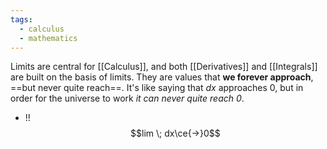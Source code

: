 ```yaml
---
tags:
  - calculus
  - mathematics
---
```

Limits are central for [[Calculus]], and both [[Derivatives]] and [[Integrals]] are built on the basis of limits. They are values that **we forever approach**, ==but never quite reach==. It's like saying that $dx$ approaches 0, but in order for the universe to work *it can never quite reach 0*. 
- !! $$lim \; dx\ce{->}0$$

